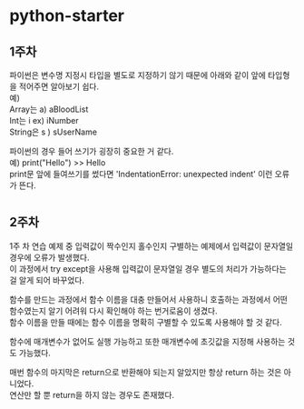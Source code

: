# python-starter 
## 1주차  
파이썬은 변수명 지정시 타입을 별도로 지정하기 않기 때문에 아래와 같이 앞에 타입형을 적어주면 알아보기 쉽다.  
예)  
Array는 a) aBloodList  
Int는 i ex) iNumber  
String은 s ) sUserName  

파이썬의 경우 들어 쓰기가 굉장히 중요한 거 같다.  
예) print("Hello") >> Hello  
print문 앞에 들여쓰기를 썼다면 'IndentationError: unexpected indent' 이런 오류가 뜬다.  
#
## 2주차
1주 차 연습 예제 중 입력값이 짝수인지 홀수인지 구별하는 예제에서 입력값이 문자열일 경우에 오류가 발생했다.   
이 과정에서 try except을 사용해 입력값이 문자열일 경우 별도의 처리가 가능하다는 걸 알게 되어 바꾸었다.  

함수를 만드는 과정에서 함수 이름을 대충 만들어서 사용하니 호출하는 과정에서 어떤 함수였는지 알기 어려워 다시 확인해야 하는 번거로움이 생겼다.   
함수 이름을 만들 때에는 함수 이름을 명확히 구별할 수 있도록 사용해야 할 것 같다.  

함수에 매개변수가 없어도 실행 가능하고 또한 매개변수에 초깃값을 지정해 사용하는 것도 가능했다.  

매번 함수의 마지막은 return으로 반환해야 되는지 알았지만 항상 return 하는 것은 아니었다.   
연산만 할 뿐 return을 하지 않는 경우도 존재했다.  